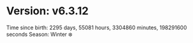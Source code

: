 # Version: v6.3.12
Time since birth: 2295 days, 55081 hours, 3304860 minutes, 198291600 seconds
Season: Winter ❄️
